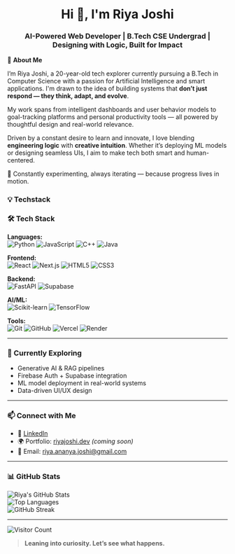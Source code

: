 <h1 align="center">Hi 👋, I'm Riya Joshi </h1>
<h3 align="center"> AI-Powered Web Developer | B.Tech CSE Undergrad | Designing with Logic, Built for Impact</h3>

🌟 **About Me**

I’m Riya Joshi, a 20-year-old tech explorer currently pursuing a B.Tech in Computer Science with a passion for Artificial Intelligence and smart applications. I'm drawn to the idea of building systems that **don’t just respond — they think, adapt, and evolve**.

My work spans from intelligent dashboards and user behavior models to goal-tracking platforms and personal productivity tools — all powered by thoughtful design and real-world relevance.

Driven by a constant desire to learn and innovate, I love blending **engineering logic** with **creative intuition**. Whether it’s deploying ML models or designing seamless UIs, I aim to make tech both smart and human-centered.

📌 Constantly experimenting, always iterating — because progress lives in motion.


### 💡 Techstack
### 🛠️ Tech Stack

**Languages:**  
![Python](https://img.shields.io/badge/Python-3776AB?style=for-the-badge&logo=python&logoColor=white)
![JavaScript](https://img.shields.io/badge/JavaScript-F7DF1E?style=for-the-badge&logo=javascript&logoColor=black)
![C++](https://img.shields.io/badge/C++-00599C?style=for-the-badge&logo=c%2B%2B&logoColor=white)
![Java](https://img.shields.io/badge/Java-ED8B00?style=for-the-badge&logo=java&logoColor=white)

**Frontend:**  
![React](https://img.shields.io/badge/React-61DAFB?style=for-the-badge&logo=react&logoColor=black)
![Next.js](https://img.shields.io/badge/Next.js-000000?style=for-the-badge&logo=nextdotjs&logoColor=white)
![HTML5](https://img.shields.io/badge/HTML5-E34F26?style=for-the-badge&logo=html5&logoColor=white)
![CSS3](https://img.shields.io/badge/CSS3-1572B6?style=for-the-badge&logo=css3&logoColor=white)

**Backend:**  
![FastAPI](https://img.shields.io/badge/FastAPI-009688?style=for-the-badge&logo=fastapi&logoColor=white)
![Supabase](https://img.shields.io/badge/Supabase-3ECF8E?style=for-the-badge&logo=supabase&logoColor=black)

**AI/ML:**  
![Scikit-learn](https://img.shields.io/badge/Scikit--learn-F7931E?style=for-the-badge&logo=scikitlearn&logoColor=white)
![TensorFlow](https://img.shields.io/badge/TensorFlow-FF6F00?style=for-the-badge&logo=tensorflow&logoColor=white)

**Tools:**  
![Git](https://img.shields.io/badge/Git-F05032?style=for-the-badge&logo=git&logoColor=white)
![GitHub](https://img.shields.io/badge/GitHub-181717?style=for-the-badge&logo=github&logoColor=white)
![Vercel](https://img.shields.io/badge/Vercel-000000?style=for-the-badge&logo=vercel&logoColor=white)
![Render](https://img.shields.io/badge/Render-46E3B7?style=for-the-badge&logo=render&logoColor=black)

---

### 🌱 Currently Exploring

- Generative AI & RAG pipelines  
- Firebase Auth + Supabase integration  
- ML model deployment in real-world systems  
- Data-driven UI/UX design

---

### 📫 Connect with Me

- 🔗 [LinkedIn](www.linkedin.com/in/riya-joshi-92619428b/)  
- 🌍 Portfolio: [riyajoshi.dev](https://riyajoshi.dev) *(coming soon)*  
- 📧 Email: riya.ananya.joshi@gmail.com

---

### 📊 GitHub Stats

![Riya's GitHub Stats](https://github-readme-stats.vercel.app/api?username=riya1945&show_icons=true&theme=radical)  
![Top Languages](https://github-readme-stats.vercel.app/api/top-langs/?username=riya1945&layout=compact&theme=radical)  
![GitHub Streak](https://github-readme-streak-stats.herokuapp.com?user=riya1945&theme=radical)

---

![Visitor Count](https://komarev.com/ghpvc/?username=riya1945&style=flat-square)

> **Leaning into curiosity. Let’s see what happens.**
